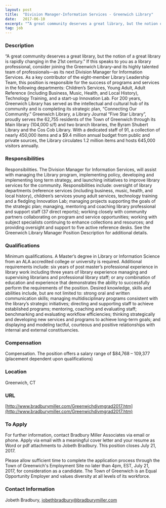 ```yaml
---
layout: post
title:  "Division Manager-Information Services - Greenwich Library"
date:   2017-06-10
excerpt: "“A great community deserves a great library, but the notion of a great library is rapidly changing in the 21st century.” If this speaks to you as a library professional, consider joining the Greenwich Library–and its highly talented team of professionals—as its next Division Manager for Information Services. As a..."
tag: job
---
```


### Description   

“A great community deserves a great library, but the notion of a great library is rapidly changing in the 21st century.” If this speaks to you as a library professional, consider joining the Greenwich Library–and its highly talented team of professionals—as its next Division Manager for Information Services. As a key contributor of the eight-member Library Leadership Team, this position is responsible for the success of programs and services in the following departments: Children’s Services, Young Adult, Adult Reference (including Business, Music, Health, and Local History), Technology Training, and a start-up Innovation Lab. For 200 years, Greenwich Library has served as the intellectual and cultural hub of its community and is completing its strategic plan, “Connecting Our Community.” Greenwich Library, a Library Journal “Five Star Library”, proudly serves the 62,755 residents of the Town of Greenwich through its Main library (104,000 s/f) and two branch libraries, the Byram Shubert Library and the Cos Cob Library.  With a dedicated staff of 91, a collection of nearly 450,000 items and a $9.4 million annual budget from public and private sources, the Library circulates 1.2 million items and hosts 645,000 visitors annually.


### Responsibilities   

Responsibilities. The Division Manager for Information Services, will assist with managing the Library program, implementing policy, developing and implementing long term strategy, and launching initiatives to improve library services for the community.  Responsibilities include: oversight of library departments (reference services (including business, music, health, and local history), children’s services young adult services, technology training and a fledgling Innovation Lab; managing projects supporting the goals of the strategic plan; managing, mentoring and coaching library professional and support staff (37 direct reports); working closely with community partners collaborating on program and service opportunities; working with subject specialists continuing to enhance collections and resources; and providing oversight and support to five active reference desks. See the Greenwich Library Manager Position Description for additional details.


### Qualifications   

Minimum qualifications.  A Master’s degree in Library or Information Science from an ALA accredited college or university is required. Additional requirements include: six years of post master’s professional experience in library work including three years of library experience managing and supervising librarians and professional library staff; or any combination of education and experience that demonstrates the ability to successfully perform the requirements of the position.  Desired knowledge, skills and abilities include, but are not limited to: strong oral and written communication skills; managing multidisciplinary programs consistent with the library’s strategic initiatives; directing and supporting staff to achieve established programs; mentoring, coaching and evaluating staff;  benchmarking and evaluating workflow efficiencies; thinking strategically and developing new services and programs to achieve long-term goals; and displaying and modeling tactful, courteous and positive relationships with internal and external constituencies.


### Compensation   

Compensation.  The position offers a salary range of $84,768 – 109,377 (placement dependent upon qualifications)


### Location   

Greenwich, CT


### URL   

[http://www.bradburymiller.com/Greenwichdivmgrad2017.htm](http://www.bradburymiller.com/Greenwichdivmgrad2017.htm)

### To Apply   

For further information, contact Bradbury Miller Associates via email or phone. Apply via email with a meaningful cover letter and your resume as Word or pdf attachments to Jobeth Bradbury. This position closes July 21, 2017.

Please allow sufficient time to complete the application process through the Town of Greenwich's Employment Site no later than 4pm, EST, July 21, 2017, for consideration as a candidate. The Town of Greenwich is an Equal Opportunity Employer and values diversity at all levels of its workforce.





### Contact Information   

Jobeth Bradbury, jobethbradbury@bradburymiller.com

